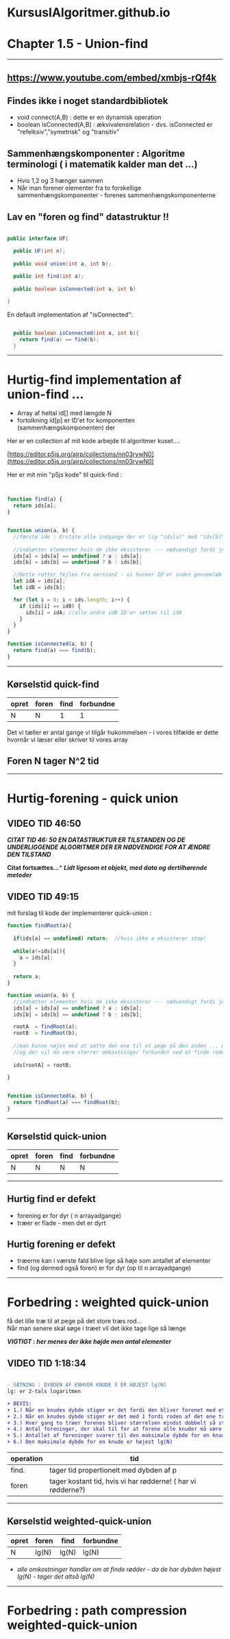 # KursusIAlgoritmer.github.io

# Chapter 1.5 - Union-find

----
https://www.youtube.com/embed/xmbjs-rQf4k
----

## Findes ikke i noget standardbibliotek

- void connect(A,B)     : dette er en dynamisk operation
- boolean isConnected(A,B) : ækvivalensrelation - dvs. isConnected er "refelksiv","symetrisk" og "transitiv"

## Sammenhængskomponenter : Algoritme terminologi ( i matematik kalder man det ...)

- Hvis 1,2 og 3 hænger sammen
- Når man forener elementer fra to forskellige sammenhængskomponenter - forenes sammenhængskomponenterne

## Lav en "foren og find" datastruktur !!

```java

public interface UF{

  public UF(int n);
  
  public void union(int a, int b);
  
  public int find(int a);
  
  public boolean isConnected(int a, int b)

}

```

En default implementation af "isConnected":

```java

  public boolean isConnected(int a, int b){
    return find(a) == find(b);
  }

```
------------------------------------------------------------------------------------------------------------
# Hurtig-find implementation af union-find ...

- Array af heltal id[] med længde N
- fortolkning id[p] er ID'et for komponenten (sammenhængskomponenten) der  


Her er en collection af mit kode arbejde til algoritmer kuset....

[https://editor.p5js.org/ajrp/collections/nn03rywN0](https://editor.p5js.org/ajrp/collections/nn03rywN0)

Her er mit min "p5js kode" til quick-find :

```javascript


function find(a) {
  return ids[a];
}


function union(a, b) {
  //første ide : Erstate alle indgange der er lig "ids[a]" med "ids[b]"
  
  //indsætter elementer hvis de ikke eksisterer --- nødvendigt fordi jeg starter med ukendt længde modsat bog
  ids[a] = ids[a] == undefined ? a : ids[a];
  ids[b] = ids[b] == undefined ? b : ids[b];

  //Dette retter fejlen fra version2 - vi husker ID'er inden gennemløb
  let idA = ids[a];
  let idB = ids[b];

  for (let i = 0; i < ids.length; i++) {
    if (ids[i] == idB) {
      ids[i] = idA; //alle andre idB ID'er sættes til idA
    }
  }
}

function isConnected(a, b) {
  return find(a) === find(b);
}

```
------------------------------------------------------------------------------------------------------------
## Kørselstid quick-find

| opret | foren | find | forbundne |
| ------| ----- | ---- | --------- |
| N     | N     | 1    | 1         |

Det vi tæller er antal gange vi tilgår hukommelsen - i vores tilfælde er dette hvornår vi læser eller skriver til vores array

## Foren N tager N^2 tid

------------------------------------------------------------------------------------------------------------
# Hurtig-forening - quick union



## VIDEO TID 46:50

***CITAT TID 46: 50***
***EN DATASTRUKTUR ER TILSTANDEN OG DE UNDERLIGGENDE ALGORITMER DER ER NØDVENDIGE FOR AT ÆNDRE DEN TILSTAND***

**Citat fortsættes...***
***Lidt ligesom et objekt, med data og dertilhørende metoder***


## VIDEO TID 49:15

mit forslag til kode der implementerer quick-union :

```javascript
function findRoot(a){
  
  if(ids[a] == undefined) return;  //hvis ikke a eksisterer stop!
  
  while(a!=ids[a]){
    a = ids[a];    
  }
 
  return a;
}

function union(a, b) {  
  //indsætter elementer hvis de ikke eksisterer --- nødvendigt fordi jeg starter med ukendt længde modsat bog
  ids[a] = ids[a] == undefined ? a : ids[a];
  ids[b] = ids[b] == undefined ? b : ids[b];

  rootA  = findRoot(a); 
  rootB  = findRoot(b);
  
  //man kunne nøjes med at sætte den ene til et pege på den anden ... men træet vil vokse -
  //og der vil da være størrer omkostninger forbundet ved at finde roden senere
  
  ids[rootA] = rootB;
  
}


function isConnected(a, b) {
  return findRoot(a) === findRoot(b);
}
```

------------------------------------------------------------------------------------------------------------
## Kørselstid quick-union

| opret | foren | find | forbundne |
| ------| ----- | ---- | --------- |
| N     | N     | N    | N         |

------------------------------------------------------------------------------------------------------------

## Hurtig find er defekt 
- forening er for dyr ( n arrayadgange)
- træer er flade - men det er dyrt

## Hurtig forening er defekt
- træerne kan i værste fald blive lige så høje som antallet af elementer
- find (og dermed også foren) er for dyr (op til n arrayadgange)

------------------------------------------------------------------------------------------------------------
# Forbedring : weighted quick-union

få det lille træ til at pege på det store træs rod...     
Når man senere skal søge i træet vil det ikke tage lige så længe

***VIGTIGT : her menes der ikke højde men antal elementer***


## VIDEO TID 1:18:34
```diff

- SÆTNING : DYBDEN AF ENHVER KNUDE X ER HØJEST lg(N)
lg: er 2-tals logaritmen

+ BEVIS:
+ 1.) Når en knudes dybde stiger er det fordi den bliver forenet med et andet træ
+ 2.) Når en knudes dybde stiger er det med 1 fordi roden af det ene træ T1 sættes fast på roden af det andet T2
+ 3.) Hver gang to træer forenes bliver størrelsen mindst dobbelt så stor som det mindste træ
+ 4.) Antal foreninger, der skal til for at forene alle knuder må være mindre end lg(N)
+ 5.) Antallet af foreninger svarer til den maksimale dybde for en knude
+ 6.) Den maksimale dybde for en knude er højest lg(N)
```
|operation| tid|
| ------| --------- |
| find. | tager tid propertionelt med dybden af p |
| foren | tager kostant tid, hvis vi har rødderne! ( har vi rødderne?) |

------------------------------------------------------------------------------------------------------------
## Kørselstid weighted-quick-union

| opret | foren | find | forbundne |
| ------| ----- | ---- | --------- |
| N     | lg(N) | lg(N)| lg(N)     |

* *alle omkostninger handler om at finde rødder - da de har dybden højest lg(N) - tager det altså lg(N)* 

------------------------------------------------------------------------------------------------------------
# Forbedring : path compression weighted-quick-union
